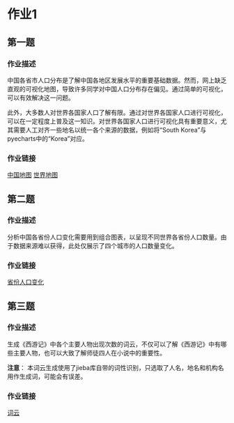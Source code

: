 # 作业1

## 第一题
### 作业描述
中国各省市人口分布是了解中国各地区发展水平的重要基础数据。然而，网上缺乏直观的可视化地图，导致许多同学对中国人口分布存在偏见。通过简单的可视化，可以有效解决这一问题。

此外，大多数人对世界各国家人口了解有限。通过对世界各国家人口进行可视化，可以在一定程度上普及这一知识。对世界各国家人口进行可视化具有重要意义，尤其需要人工对齐一些地名以统一各个来源的数据，例如将“South Korea”与pyecharts中的“Korea”对应。

### 作业链接
[中国地图](https://yangwangpku.github.io/python-Project-2024Spring/homework1/population_china_map.html)
[世界地图](https://yangwangpku.github.io/python-Project-2024Spring/homework1/population_world_map.html)

## 第二题
### 作业描述
分析中国各省份人口变化需要用到组合图表，以呈现不同世界各省份人口数量。由于数据来源难以获得，此处仅展示了四个城市的人口数量变化。

### 作业链接
[省份人口变化](https://yangwangpku.github.io/python-Project-2024Spring/homework1/population_city.html)

## 第三题
### 作业描述
生成《西游记》中各个主要人物出现次数的词云，不仅可以了解《西游记》中有哪些主要人物，也可以大致了解师徒四人在小说中的重要性。

**注意**： 本词云生成使用了jieba库自带的词性识别，只选取了人名，地名和机构名用作生成词，可能会有误差。

### 作业链接
[词云](https://yangwangpku.github.io/python-Project-2024Spring/homework1/wordcloud.html)